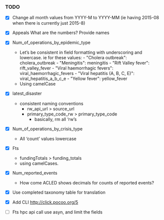 ### TODO

- [X] Change all month values from YYYY-M to YYYY-MM (ie having 2015-08 when there is currently just 2015-8)

- [X] Appeals
    What are the numbers?
    Provide names

- [X] Num_of_operations_by_epidemic_type
    - Let’s be consistent in field formatting with underscoring and lowercase. ie for these values:
          - "Cholera outbreak":  cholera_outbreak
          - "Meningitis": meningitis
          - "Rift Valley fever": rift_valley_fever
          - "Viral haemorrhagic fevers": viral_haemorrhagic_fevers
          - "Viral hepatitis (A, B, C, E)": viral_hepatitis_a_b_c_e
          - "Yellow fever": yellow_fever
    - Using camelCase

- [X] latest_disaster
    - consistent naming conventions
        - rw_api_url > source_url
        - primary_type_code_rw > primary_type_code
            - basically, rm all ‘rw’s

- [X] Num_of_operations_by_crisis_type
    - All ‘count’ values lowercase

- [X] Fts
    - fundingTotals > funding_totals
    - using camelCases.

- [X] Num_reported_events
    - How come ACLED shows decimals for counts of reported events?

- [X] Use completed taxonomy table for translation

- [X] Add CLI http://click.pocoo.org/5

- [ ] Fts hpc api call use asyn, and limit the fields
